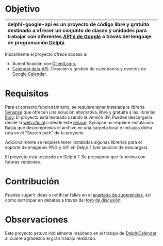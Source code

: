 # Objetivo #
| **delphi-google-api** es un proyecto de código libre y gratuito destinado a ofrecer un conjunto de clases y unidades para trabajar con diferentes [API's de Google](http://code.google.com/apis/gdata/docs/directory.html) a través del lenguaje de programación [Delphi](http://www.embarcadero.com/products/delphi). |
|:-----------------------------------------------------------------------------------------------------------------------------------------------------------------------------------------------------------------------------------------------------------------------------------------------------------------------|


Inicialmente el proyecto ofrece acceso a:

  * Autentificación con [ClientLogin.](http://code.google.com/apis/gdata/docs/auth/clientlogin.html)
  * [Calendar data API](http://code.google.com/apis/calendar/data): Creación y gestión de calendarios y eventos de [Google Calendar](http://www.google.com/calendar/render).



# Requisitos #

Para el correcto funcionamiento, se requiere tener instalada la librería [Synapse](http://synapse.ararat.cz) que ofrecen una solución alternativa, libre y gratuita a las librerías [Indy](http://www.indyproject.org). El proyecto está testeado usando la versión 39. Puedes descargarla desde la [web oficial](http://synapse.ararat.cz/doku.php/download) o desde este [enlace](http://delphi-google-api.googlecode.com/files/synapse39.zip). Synapse no requiere instalación. Basta que descomprimas el archivo en una carpeta local e incluyas dicha ruta en el "Search path" de tu proyecto.

Adicionalmente se requiere tener instaladas algunas librerías para el soporte de imágenes PNG y GIF en Delpji 7 (ver sección de descargas).


El proyecto está testeado en Delphi 7. Se presupone que funciona con futuras versiones.


# Contribución #

Puedes sugerir ideas o notificar fallos en el [apartado de sugerencias](http://code.google.com/p/delphi-google-api/issues/list), así como participar en debates a través del [foro de discusión](http://groups.google.com/group/delphi-google-api).

# Observaciones #
Este proyecto estuvo inicialmente inspirado en el trabajo de [DelphiCelendar](http://code.google.com/p/delphicelendar) al cual le agradezco el gran trabajo realizado.
